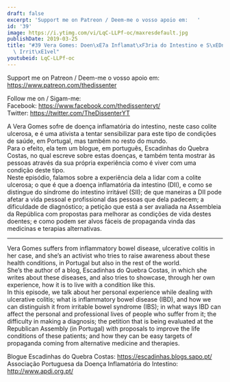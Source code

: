 ```yaml
---
draft: false
excerpt: 'Support me on Patreon / Deem-me o vosso apoio em:   '
id: '39'
image: https://i.ytimg.com/vi/LqC-LLPf-oc/maxresdefault.jpg
publishDate: 2019-03-25
title: "#39 Vera Gomes: Doen\xE7a Inflamat\xF3ria do Intestino e S\xEDndrome do Intestino\
  \ Irrit\xE1vel"
youtubeid: LqC-LLPf-oc
---
```

Support me on Patreon / Deem-me o vosso apoio em:   
https://www.patreon.com/thedissenter

Follow me on / Sigam-me:  
Facebook: https://www.facebook.com/thedissenteryt/  
Twitter: https://twitter.com/TheDissenterYT

A Vera Gomes sofre de doença inflamatória do intestino, neste caso colite ulcerosa, e é uma ativista a tentar sensibilizar para este tipo de condições de saúde, em Portugal, mas também no resto do mundo.   
Para o efeito, ela tem um blogue, em português, Escadinhas do Quebra Costas, no qual escreve sobre estas doenças, e também tenta mostrar às pessoas através da sua própria experiência como é viver com uma condição deste tipo.   
Neste episódio, falamos sobre a experiência dela a lidar com a colite ulcerosa; o que é que a doença inflamatória da intestino (DII), e como se distingue do síndrome do intestino irritável (SII); de que maneiras a DII pode afetar a vida pessoal e profissional das pessoas que dela padecem; a dificuldade de diagnóstico; a petição que está a ser avaliada na Assembleia da República com propostas para melhorar as condições de vida destes doentes; e como podem ser alvos fáceis de propaganda vinda das medicinas e terapias alternativas.

---

Vera Gomes suffers from inflammatory bowel disease, ulcerative colitis in her case, and she’s an activist who tries to raise awareness about these health conditions, in Portugal but also in the rest of the world.  
She’s the author of a blog, Escadinhas do Quebra Costas, in which she writes about these diseases, and also tries to showcase, through her own experience, how it is to live with a condition like this.  
In this episode, we talk about her personal experience while dealing with ulcerative colitis; what is inflammatory bowel disease (IBD), and how we can distinguish it from irritable bowel syndrome (IBS); in what ways IBD can affect the personal and professional lives of people who suffer from it; the difficulty in making a diagnosis; the petition that is being evaluated at the Republican Assembly (in Portugal) with proposals to improve the life conditions of these patients; and how they can be easy targets of propaganda coming from alternative medicine and therapies.

Blogue Escadinhas do Quebra Costas: https://escadinhas.blogs.sapo.pt/  
Associação Portuguesa da Doença Inflamatória do Intestino: http://www.apdi.org.pt/
